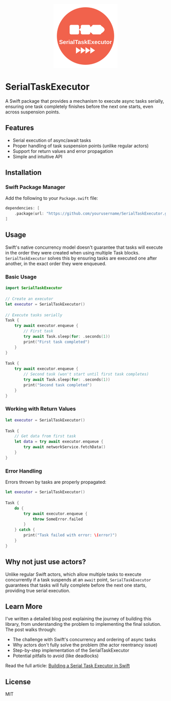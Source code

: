 <p align="center">
  <img src="Assets/logo.svg" width="200" alt="SerialTaskExecutor Logo">
</p>

# SerialTaskExecutor

A Swift package that provides a mechanism to execute async tasks serially, ensuring one task completely finishes before the next one starts, even across suspension points.

## Features

- Serial execution of async/await tasks
- Proper handling of task suspension points (unlike regular actors)
- Support for return values and error propagation
- Simple and intuitive API

## Installation

### Swift Package Manager

Add the following to your `Package.swift` file:

```swift
dependencies: [
    .package(url: "https://github.com/yourusername/SerialTaskExecutor.git", from: "1.0.0")
]
```

## Usage

Swift's native concurrency model doesn't guarantee that tasks will execute in the order they were created when using multiple Task blocks. `SerialTaskExecutor` solves this by ensuring tasks are executed one after another, in the exact order they were enqueued.

### Basic Usage

```swift
import SerialTaskExecutor

// Create an executor
let executor = SerialTaskExecutor()

// Execute tasks serially
Task {
    try await executor.enqueue {
        // First task
        try await Task.sleep(for: .seconds(1))
        print("First task completed")
    }
}

Task {
    try await executor.enqueue {
        // Second task (won't start until first task completes)
        try await Task.sleep(for: .seconds(1))
        print("Second task completed")
    }
}
```

### Working with Return Values

```swift
let executor = SerialTaskExecutor()

Task {
    // Get data from first task
    let data = try await executor.enqueue {
        try await networkService.fetchData()
    }
}
```

### Error Handling

Errors thrown by tasks are properly propagated:

```swift
let executor = SerialTaskExecutor()

Task {
    do {
        try await executor.enqueue {
            throw SomeError.failed
        }
    } catch {
        print("Task failed with error: \(error)")
    }
}
```

## Why not just use actors?

Unlike regular Swift actors, which allow multiple tasks to execute concurrently if a task suspends at an `await` point, `SerialTaskExecutor` guarantees that tasks will fully complete before the next one starts, providing true serial execution.

## Learn More

I've written a detailed blog post explaining the journey of building this library, from understanding the problem to implementing the final solution. The post walks through:

- The challenge with Swift's concurrency and ordering of async tasks
- Why actors don't fully solve the problem (the actor reentrancy issue)
- Step-by-step implementation of the SerialTaskExecutor
- Potential pitfalls to avoid (like deadlocks)

Read the full article: [Building a Serial Task Executor in Swift](https://iosdevlibrary.com/building-a-serial-task-executor-in-swift/)

## License

MIT 
